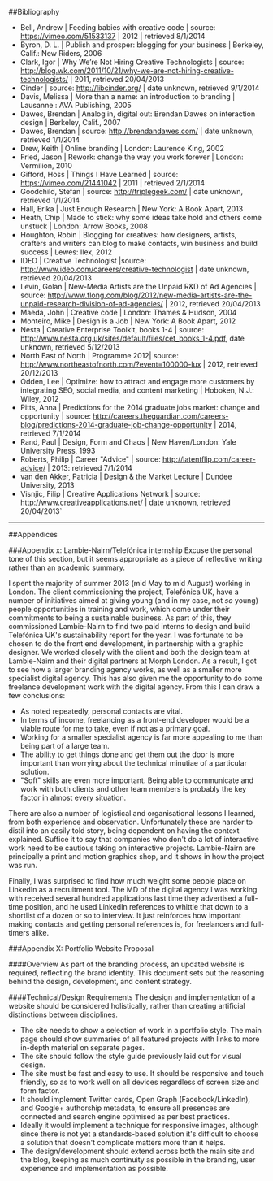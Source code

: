 
##Bibliography

- Bell, Andrew | Feeding babies with creative code | source: https://vimeo.com/51533137 | 2012 | retrieved 8/1/2014
- Byron, D. L. | Publish and prosper: blogging for your business | Berkeley, Calif.: New Riders, 2006
- Clark, Igor | Why We’re Not Hiring Creative Technologists | source: http://blog.wk.com/2011/10/21/why-we-are-not-hiring-creative-technologists/ | 2011, retrieved 20/04/2013
- Cinder | source: http://libcinder.org/ | date unknown, retrieved 9/1/2014
- Davis, Melissa | More than a name: an introduction to branding | Lausanne : AVA Publishing, 2005
- Dawes, Brendan | Analog in, digital out: Brendan Dawes on interaction design | Berkeley, Calif., 2007
- Dawes, Brendan | source: http://brendandawes.com/ | date unknown, retrieved 1/1/2014
- Drew, Keith | Online branding | London: Laurence King, 2002
- Fried, Jason | Rework: change the way you work forever | London: Vermilion, 2010
- Gifford, Hoss | Things I Have Learned | source: https://vimeo.com/21441042 | 2011 | retrieved 2/1/2014
- Goodchild, Stefan | source: http://triplegeek.com/ | date unknown, retrieved 1/1/2014
- Hall, Erika | Just Enough Research | New York: A Book Apart, 2013
- Heath, Chip | Made to stick: why some ideas take hold and others come unstuck |  London: Arrow Books, 2008
- Houghton, Robin | Blogging for creatives: how designers, artists, crafters and writers can blog to make contacts, win business and build success | Lewes: Ilex, 2012
- IDEO | Creative Technologist |source: http://www.ideo.com/careers/creative-technologist | date unknown, retrieved 20/04/2013
- Levin, Golan | New-Media Artists are the Unpaid R&D of Ad Agencies | source: http://www.flong.com/blog/2012/new-media-artists-are-the-unpaid-research-division-of-ad-agencies/ | 2012, retrieved 20/04/2013
- Maeda, John | Creative code | London: Thames & Hudson, 2004
- Monteiro, Mike | Design is a Job | New York: A Book Apart, 2012
- Nesta | Creative Enterprise Toolkit, books 1-4 | source: http://www.nesta.org.uk/sites/default/files/cet_books_1-4.pdf, date unknown, retrieved 5/12/2013
- North East of North | Programme 2012| source: http://www.northeastofnorth.com/?event=100000-lux | 2012, retrieved 20/12/2013
- Odden, Lee | Optimize: how to attract and engage more customers by integrating SEO, social media, and content marketing | Hoboken, N.J.: Wiley, 2012
- Pitts, Anna | Predictions for the 2014 graduate jobs market: change and opportunity | source: http://careers.theguardian.com/careers-blog/predictions-2014-graduate-job-change-opportunity | 2014, retrieved 7/1/2014
- Rand, Paul | Design, Form and Chaos | New Haven/London: Yale University Press, 1993 
- Roberts, Philip | Career "Advice" | source: http://latentflip.com/career-advice/ | 2013: retrieved 7/1/2014
- van den Akker, Patricia | Design & the Market Lecture | Dundee University, 2013 
- Visnjic, Filip | Creative Applications Network | source: http://www.creativeapplications.net/ | date unknown, retrieved 20/04/2013`


--------

##Appendices

###Appendix x: Lambie-Nairn/Telefónica internship
Excuse the personal tone of this section, but it seems appropriate as a piece of reflective writing rather than an academic summary. 

I spent the majority of summer 2013 (mid May to mid August) working in London. The client commissioning the project, Telefónica UK, have a number of initiatives aimed at giving young (and in my case, not *so* young) people opportunities in training and work, which come under their commitments to being a sustainable business. As part of this, they commissioned Lambie-Nairn to find two paid interns to design and build Telefónica UK's sustainability report for the year. I was fortunate to be chosen to do the front end development, in partnership with a graphic designer. We worked closely with the client and both the design team at Lambie-Nairn and their digital partners at Morph London. As a result, I got to see how a larger branding agency works, as well as a smaller more specialist digital agency. This has also given me the opportunity to do some freelance development work with the digital agency. From this I can draw a few conclusions: 

- As noted repeatedly, personal contacts are vital. 
- In terms of income, freelancing as a front-end developer would be a viable route for me to take, even if not as a primary goal. 
- Working for a smaller specialist agency is far more appealing to me than being part of a large team.
- The ability to get things done and get them out the door is more important than worrying about the technical minutiae of a particular solution.
- "Soft" skills are even more important. Being able to communicate and work with both clients and other team members is probably the key factor in almost every situation. 

There are also a number of logistical and organisational lessons I learned, from both experience and observation. Unfortunately these are harder to distil into an easily told story, being dependent on having the context explained. Suffice it to say that companies who don't do a lot of interactive work need to be cautious taking on interactive projects. Lambie-Nairn are principally a print and motion graphics shop, and it shows in how the project was run.  

Finally, I was surprised to find how much weight some people place on LinkedIn as a recruitment tool. The MD of the digital agency I was working with received several hundred applications last time they advertised a full-time position, and he used LinkedIn references to whittle that down to a shortlist of a dozen or so to interview. It just reinforces how important making contacts and getting personal references is, for freelancers and full-timers alike. 

###Appendix X: Portfolio Website Proposal

####Overview
As part of the branding process, an updated website is required, reflecting the brand identity. This document sets out the reasoning behind the design, development, and content strategy.

####Technical/Design Requirements
The design and implementation of a website should be considered holistically, rather than creating artificial distinctions between disciplines. 

- The site needs to show a selection of work in a portfolio style. The main page should show summaries of all featured projects with links to more in-depth material on separate pages. 
- The site should follow the style guide previously laid out for visual design.
- The site must be fast and easy to use. It should be responsive and touch friendly, so as to work well on all devices regardless of screen size and form factor. 
- It should implement Twitter cards, Open Graph (Facebook/LinkedIn), and Google+ authorship metadata, to ensure all presences are connected and search engine optimised as per best practices. 
- Ideally it would implement a technique for responsive images, although since there is not yet a standards-based solution it's difficult to choose a solution that doesn't complicate matters more than it helps. 
- The design/development should extend across both the main site and the blog, keeping as much continuity as possible in the branding, user experience and implementation as possible. 






